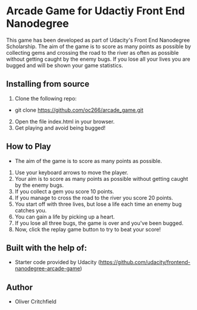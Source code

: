 # Arcade Game for Udactiy Front End Nanodegree

This game has been developed as part of Udacity's Front End Nanodegree Scholarship.
The aim of the game is to score as many points as possible by collecting gems and crossing the road to the river as often as possible without getting caught by the enemy bugs. If you lose all your lives you are bugged and will be shown your game statistics.

## Installing from source

1. Clone the following repo:
 * git clone https://github.com/oc266/arcade_game.git
2. Open the file index.html in your browser.
3. Get playing and avoid being bugged!

## How to Play
* The aim of the game is to score as many points as possible.
1. Use your keyboard arrows to move the player.
2. Your aim is to score as many points as possible without getting caught by the enemy bugs.
3. If you collect a gem you score 10 points.
4. If you manage to cross the road to the river you score 20 points.
5. You start off with three lives, but lose a life each time an enemy bug catches you.
6. You can gain a life by picking up a heart.
7. If you lose all three bugs, the game is over and you've been bugged.
8. Now, click the replay game button to try to beat your score!

## Built with the help of:
* Starter code provided by Udacity (https://github.com/udacity/frontend-nanodegree-arcade-game)

## Author
* Oliver Critchfield
